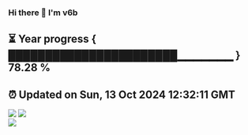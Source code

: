 ### Hi there 👋  I'm v6b  
⏳ Year progress { ███████████████████████▁▁▁▁▁▁▁ } 78.28 %
---
⏰ Updated on Sun, 13 Oct 2024 12:32:11 GMT
---
![](https://github-readme-stats.vercel.app/api?username=v6b&bg_color=30,e96443,904e95&title_color=fff&text_color=fff&layout=compact)
![](https://github-readme-stats.vercel.app/api/top-langs/?username=v6b&layout=compact&bg_color=30,e96443,904e95&title_color=fff&text_color=fff)  
![](https://gcore.jsdelivr.net/gh/v6b/v6b@main/assets/github-contribution-grid-snake.svg)

